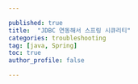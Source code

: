 ```yaml
---

published: true
title:  "JDBC 연동해서 스프링 시큐리티"
categories: troubleshooting 
tag: [java, Spring] 
toc: true
author_profile: false 

---
```


